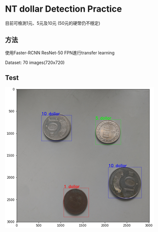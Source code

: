 # NT dollar Detection Practice
目前可檢測1元、5元及10元 (50元的硬幣仍不穩定)

## 方法
使用Faster-RCNN ResNet-50 FPN進行transfer learning

Dataset: 70 images(720x720)


## Test

![image](https://github.com/hank8427/coin_detection/blob/main/coin_detection_test03.PNG)
